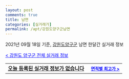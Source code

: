 ```yaml
---
layout: post
comments: true
title: 남면
categories: [실거래가]
permalink: /apt/강원도양구군남면
---
```


2021년 09월 18일 기준, <a href="/apt/강원도양구군">강원도양구군</a> 남면 한달간 실거래 정보

<a style="color: blue;" href="/apt/강원도양구군">< 강원도 양구군 전체 실거래 정보</a>
<!---- start ---->
<table>
  <tr>
    <td colspan="4" style="font-weight: bold;"><a href="/apt/강원도양구군남면{name_without_space}">오늘 등록된 실거래 정보가 없습니다</a> &nbsp;&nbsp;&nbsp; <a style="color: blue; font-size: smaller;" href="/apt/강원도양구군남면{name_without_space}">면적별 최고가 ></a></td>
  </tr>
    
</table>
<!---- end ---->
    
